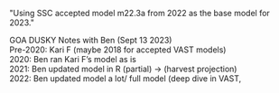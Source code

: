 "Using SSC accepted model m22.3a from 2022 as the base model for 2023."

GOA DUSKY Notes with Ben (Sept 13 2023)  
Pre-2020: Kari F (maybe 2018 for accepted VAST models)  
2020: Ben ran Kari F’s model as is  
2021: Ben updated model in R (partial) -> (harvest projection)  
2022: Ben updated model a lot/ full model (deep dive in VAST,  

